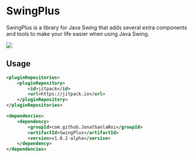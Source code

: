 # SwingPlus
SwingPlus is a library for Java Swing that adds several extra components and tools to make your life easier when using Java Swing.

[![](https://jitpack.io/v/JonathanlaRoi/SwingPlus.svg)](https://jitpack.io/#JonathanlaRoi/SwingPlus)
## Usage
```xml
<pluginRepositories>
    <pluginRepository>
        <id>jitpack</id>
        <url>https://jitpack.io</url>
    </pluginRepository>
</pluginRepositories>

<dependencies>
    <dependency>
        <groupId>com.github.JonathanlaRoi</groupId>
        <artifactId>SwingPlus</artifactId>
        <version>v1.0.2-alpha</version>
    </dependency>
</dependencies>
```
